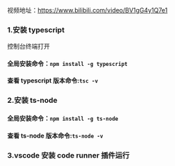 视频地址：https://www.bilibili.com/video/BV1gG4y1Q7e1

### 1.安装 typescript

控制台终端打开
#### 全局安装命令：`npm install -g typescript`
#### 查看 typescript 版本命令:`tsc -v`

### 2.安装 ts-node

#### 全局安装命令：`npm install -g ts-node`
#### 查看 ts-node 版本命令:`ts-node -v`

### 3.vscode 安装 code runner 插件运行
